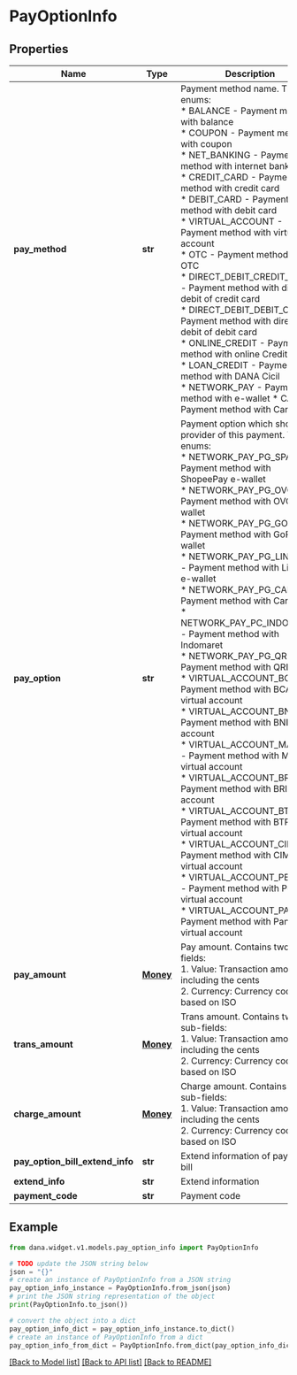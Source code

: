 # PayOptionInfo


## Properties

Name | Type | Description | Notes
------------ | ------------- | ------------- | -------------
**pay_method** | **str** | Payment method name. The enums:<br />   * BALANCE - Payment method with balance<br />   * COUPON - Payment method with coupon<br />   * NET_BANKING - Payment method with internet banking<br />   * CREDIT_CARD - Payment method with credit card<br />   * DEBIT_CARD - Payment method with debit card<br />   * VIRTUAL_ACCOUNT - Payment method with virtual account<br />   * OTC - Payment method with OTC<br />   * DIRECT_DEBIT_CREDIT_CARD - Payment method with direct debit of credit card<br />   * DIRECT_DEBIT_DEBIT_CARD - Payment method with direct debit of debit card<br />   * ONLINE_CREDIT - Payment method with online Credit<br />   * LOAN_CREDIT - Payment method with DANA Cicil<br />   * NETWORK_PAY - Payment method with e-wallet   * CARD - Payment method with Card  | 
**pay_option** | **str** | Payment option which shows the provider of this payment. The enums:<br />   * NETWORK_PAY_PG_SPAY - Payment method with ShopeePay e-wallet<br />   * NETWORK_PAY_PG_OVO - Payment method with OVO e-wallet<br />   * NETWORK_PAY_PG_GOPAY - Payment method with GoPay e-wallet<br />   * NETWORK_PAY_PG_LINKAJA - Payment method with LinkAja e-wallet<br />   * NETWORK_PAY_PG_CARD - Payment method with Card<br />   * NETWORK_PAY_PC_INDOMARET - Payment method with Indomaret<br />   * NETWORK_PAY_PG_QRIS - Payment method with QRIS<br />   * VIRTUAL_ACCOUNT_BCA - Payment method with BCA virtual account<br />   * VIRTUAL_ACCOUNT_BNI - Payment method with BNI virtual account<br />   * VIRTUAL_ACCOUNT_MANDIRI - Payment method with Mandiri virtual account<br />   * VIRTUAL_ACCOUNT_BRI - Payment method with BRI virtual account<br />   * VIRTUAL_ACCOUNT_BTPN - Payment method with BTPN virtual account<br />   * VIRTUAL_ACCOUNT_CIMB - Payment method with CIMB virtual account<br />   * VIRTUAL_ACCOUNT_PERMATA - Payment method with Permata virtual account<br />   * VIRTUAL_ACCOUNT_PANI - Payment method with Panin virtual account<br />  | [optional] 
**pay_amount** | [**Money**](Money.md) | Pay amount. Contains two sub-fields:<br /> 1. Value: Transaction amount, including the cents<br /> 2. Currency: Currency code based on ISO<br />  | [optional] 
**trans_amount** | [**Money**](Money.md) | Trans amount. Contains two sub-fields:<br /> 1. Value: Transaction amount, including the cents<br /> 2. Currency: Currency code based on ISO<br />  | [optional] 
**charge_amount** | [**Money**](Money.md) | Charge amount. Contains two sub-fields:<br /> 1. Value: Transaction amount, including the cents<br /> 2. Currency: Currency code based on ISO<br />  | [optional] 
**pay_option_bill_extend_info** | **str** | Extend information of pay option bill | [optional] 
**extend_info** | **str** | Extend information | [optional] 
**payment_code** | **str** | Payment code | [optional] 

## Example

```python
from dana.widget.v1.models.pay_option_info import PayOptionInfo

# TODO update the JSON string below
json = "{}"
# create an instance of PayOptionInfo from a JSON string
pay_option_info_instance = PayOptionInfo.from_json(json)
# print the JSON string representation of the object
print(PayOptionInfo.to_json())

# convert the object into a dict
pay_option_info_dict = pay_option_info_instance.to_dict()
# create an instance of PayOptionInfo from a dict
pay_option_info_from_dict = PayOptionInfo.from_dict(pay_option_info_dict)
```
[[Back to Model list]](../README.md#documentation-for-models) [[Back to API list]](../README.md#documentation-for-api-endpoints) [[Back to README]](../README.md)


